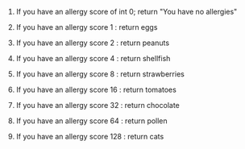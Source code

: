 1. If you have an allergy score of int 0; return "You have no allergies"

2. If you have an allergy score 1 : return eggs

3. If you have an allergy score 2 : return peanuts

4. If you have an allergy score 4 : return shellfish

5. If you have an allergy score 8 : return strawberries

6. If you have an allergy score 16 : return tomatoes

7. If you have an allergy score 32 : return chocolate

8. If you have an allergy score 64 : return pollen

9. If you have an allergy score 128 : return cats
